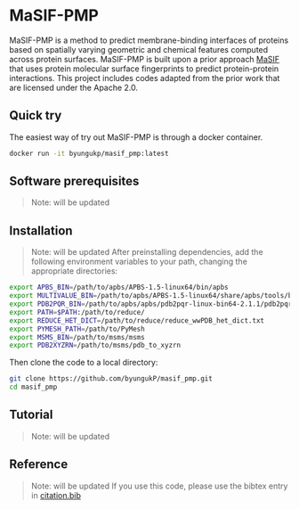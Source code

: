 # MaSIF-PMP

MaSIF-PMP is a method to predict membrane-binding interfaces of proteins based on spatially varying geometric and chemical features computed across protein surfaces. MaSIF-PMP is built upon a prior approach [MaSIF](https://github.com/LPDI-EPFL/masif) that uses protein molecular surface fingerprints to predict protein-protein interactions. This project includes codes adapted from the prior work that are licensed under the Apache 2.0.

## Quick try
The easiest way of try out MaSIF-PMP is through a docker container.
```sh
docker run -it byungukp/masif_pmp:latest
```

## Software prerequisites
> Note: will be updated

## Installation
> Note: will be updated
After preinstalling dependencies, add the following environment variables to your path, changing the appropriate directories:
```sh
export APBS_BIN=/path/to/apbs/APBS-1.5-linux64/bin/apbs
export MULTIVALUE_BIN=/path/to/apbs/APBS-1.5-linux64/share/apbs/tools/bin/multivalue
export PDB2PQR_BIN=/path/to/apbs/apbs/pdb2pqr-linux-bin64-2.1.1/pdb2pqr
export PATH=$PATH:/path/to/reduce/
export REDUCE_HET_DICT=/path/to/reduce/reduce_wwPDB_het_dict.txt
export PYMESH_PATH=/path/to/PyMesh
export MSMS_BIN=/path/to/msms/msms
export PDB2XYZRN=/path/to/msms/pdb_to_xyzrn
```
Then clone the code to a local directory:
```sh
git clone https://github.com/byungukP/masif_pmp.git
cd masif_pmp
```

## Tutorial
> Note: will be updated

## Reference
> Note: will be updated
If you use this code, please use the bibtex entry in [citation.bib](LINK_TO_BIB)
